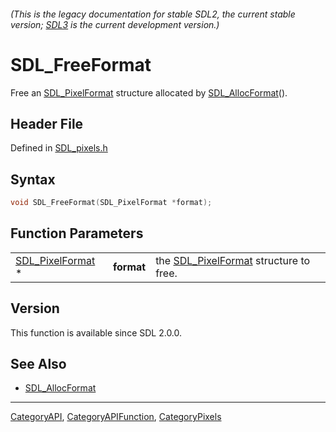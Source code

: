###### (This is the legacy documentation for stable SDL2, the current stable version; [SDL3](https://wiki.libsdl.org/SDL3/) is the current development version.)
# SDL_FreeFormat

Free an [SDL_PixelFormat](SDL_PixelFormat) structure allocated by [SDL_AllocFormat](SDL_AllocFormat)().

## Header File

Defined in [SDL_pixels.h](https://github.com/libsdl-org/SDL/blob/SDL2/include/SDL_pixels.h)

## Syntax

```c
void SDL_FreeFormat(SDL_PixelFormat *format);
```

## Function Parameters

|                                      |            |                                                           |
| ------------------------------------ | ---------- | --------------------------------------------------------- |
| [SDL_PixelFormat](SDL_PixelFormat) * | **format** | the [SDL_PixelFormat](SDL_PixelFormat) structure to free. |

## Version

This function is available since SDL 2.0.0.

## See Also

- [SDL_AllocFormat](SDL_AllocFormat)

----
[CategoryAPI](CategoryAPI), [CategoryAPIFunction](CategoryAPIFunction), [CategoryPixels](CategoryPixels)


